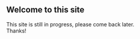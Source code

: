 ## Welcome to this site
This site is still in progress, please come back later.<br />
Thanks!<br />
